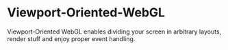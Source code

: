 # Viewport-Oriented-WebGL
Viewport-Oriented WebGL enables dividing your screen in arbitrary layouts, render stuff and enjoy proper event handling.
